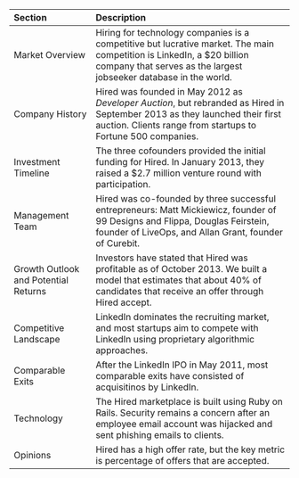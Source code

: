 | Section | Description |
| :-------- | :------------------------------------------------ |
| Market Overview | Hiring for technology companies is a competitive but lucrative market. The main competition is LinkedIn, a $20 billion company that serves as the largest jobseeker database in the world. |
| Company History | Hired was founded in May 2012 as *Developer Auction*, but rebranded as Hired in September 2013 as they launched their first auction. Clients range from startups to Fortune 500 companies. |
| Investment Timeline | The three cofounders provided the initial funding for Hired. In January 2013, they raised a $2.7 million venture round with participation. |
| Management Team | Hired was co-founded by three successful entrepreneurs: Matt Mickiewicz, founder of 99 Designs and Flippa, Douglas Feirstein, founder of LiveOps, and Allan Grant, founder of Curebit.
| Growth Outlook and Potential Returns | Investors have stated that Hired was profitable as of October 2013. We built a model that estimates that about 40% of candidates that receive an offer through Hired accept. |
| Competitive Landscape | LinkedIn dominates the recruiting market, and most startups aim to compete with LinkedIn using proprietary algorithmic approaches. |
| Comparable Exits | After the LinkedIn IPO in May 2011, most comparable exits have consisted of acquisitinos by LinkedIn. |
| Technology | The Hired marketplace is built using Ruby on Rails. Security remains a concern after an employee email account was hijacked and sent phishing emails to clients. |
| Opinions | Hired has a high offer rate, but the key metric is percentage of offers that are accepted.|
